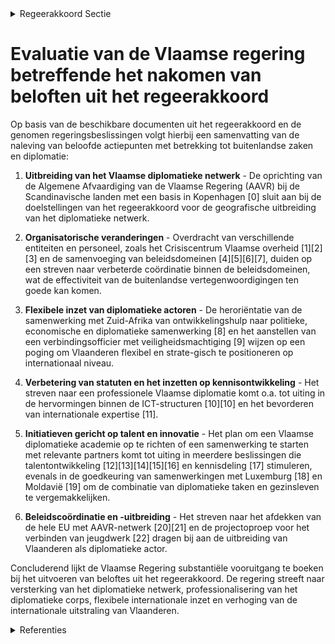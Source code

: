 

<details>
        <summary>Regeerakkoord Sectie </summary>
        <p>4.7.3 Middelen en organisatie Het departement Buitenlandse Zaken ondersteunt de internationale activiteiten van alle leden van de Vlaamse regering en doet dit voor de internationale dimensie van transversale beleidsthema’s als de Strategie 2050, voor de coördinatie van het jaarlijks Europees semesterproces in EU-verband en m.b.t. de internationale rapportering inzake de naleving van de VN duurzame ontwikkelingsdoelstellingen. Een professionele Vlaamse diplomatie vereist de ontwikkeling van een Vlaamse diplomatieke loopbaan. Naast een verbe-terd diplomatiek statuut voor onze vertegen woordigers werken wij ook aan hun vorming, De Vlaamse regering heeft de ambitie om een diplomatieke academie voor de opleiding en specialisatie van het Vlaams diplomatiek korps op te zetten of hiervoor een samenwerking af te sluiten met relevante en deskundige partners. De Vlaamse regering zal werken aan een flexibele inzet van de Vlaamse diplomatieke actoren, die waar nodig en afhankelijk van de thematiek die Vlaanderen aanbelangen, tijdelijk, snel en voor korte termijn worden uitgezonden naar een land of een specifieke internationale instelling. Zo kan de Vlaamse regering haar postennetwerk versneld geografisch uitbreiden, maar daarbij een grotere flexibiliteit aan de dag leggen. De Vlaamse regering zal de titulatuur van haar diplomatieke actoren aanpassen. En dit met het oog op vereenvoudiging en verhoogde uitstraling van Vlaanderen. De ‘Vlaamse Huizen’ (o.l.v. een AAVR) - en waar geen AAVR aanwezig is - de ‘Vlaamse Hubs’ (o.l.v. een VLEV) brengen de Vlaamse buitenlanddiensten samen, ook fysiek, en staan garant voor een goede coördinatie. We bouwen het Vlaams diplomatiek netwerk verder uit met op zijn minst een nieuwe Al gemene Afvaardiging van de Vlaamse regering (AAVR) in een hoofdstad van een Scandinavisch land. Het ambtsgebied van de AAVR wordt ook maximaal uitgebreid zodat het AAVR-netwerk (in grote mate) de hele EU afdekt. We zetten ook sterker in op kennisuitbouw zodat het departement Buitenlandse Zaken en FIT zowel in binnen-als buitenland kunnen fungeren als kenniscentrum voor internationale diplomatieke en economi-sche relaties en tendensen. Op voordracht van de organisatie Vlamingen in de Wereld worden individuele kandidaten gescreend op hun toegevoegde waarde, binnen een internationaal netwerk van Vlaanderen en in voorkomend geval wordt hen een specifieke titel toegekend. </p>
        </details> 

# Evaluatie van de Vlaamse regering betreffende het nakomen van beloften uit het regeerakkoord

Op basis van de beschikbare documenten uit het regeerakkoord en de genomen regeringsbeslissingen volgt hierbij een samenvatting van de naleving van beloofde actiepunten met betrekking tot buitenlandse zaken en diplomatie:

1. **Uitbreiding van het Vlaamse diplomatieke netwerk** - De oprichting van de Algemene Afvaardiging van de Vlaamse Regering (AAVR) bij de Scandinavische landen met een basis in Kopenhagen \[0\] sluit aan bij de doelstellingen van het regeerakkoord voor de geografische uitbreiding van het diplomatieke netwerk.

2. **Organisatorische veranderingen** - Overdracht van verschillende entiteiten en personeel, zoals het Crisiscentrum Vlaamse overheid \[1\]\[2\]\[3\] en de samenvoeging van beleidsdomeinen \[4\]\[5\]\[6\]\[7\], duiden op een streven naar verbeterde coördinatie binnen de beleidsdomeinen, wat de effectiviteit van de buitenlandse vertegenwoordigingen ten goede kan komen.

3. **Flexibele inzet van diplomatieke actoren** - De heroriëntatie van de samenwerking met Zuid-Afrika van ontwikkelingshulp naar politieke, economische en diplomatieke samenwerking \[8\] en het aanstellen van een verbindingsofficier met veiligheidsmachtiging \[9\] wijzen op een poging om Vlaanderen flexibel en strate-gisch te positioneren op internationaal niveau.

4. **Verbetering van statuten en het inzetten op kennisontwikkeling** - Het streven naar een professionele Vlaamse diplomatie komt o.a. tot uiting in de hervormingen binnen de ICT-structuren \[10\]\[10\] en het bevorderen van internationale expertise \[11\].

5. **Initiatieven gericht op talent en innovatie** - Het plan om een Vlaamse diplomatieke academie op te richten of een samenwerking te starten met relevante partners komt tot uiting in meerdere beslissingen die talentontwikkeling \[12\]\[13\]\[14\]\[15\]\[16\] en kennisdeling \[17\] stimuleren, evenals in de goedkeuring van samenwerkingen met Luxemburg \[18\] en Moldavië \[19\] om de combinatie van diplomatieke taken en gezinsleven te vergemakkelijken.

6. **Beleidscoördinatie en -uitbreiding** - Het streven naar het afdekken van de hele EU met AAVR-netwerk \[20\]\[21\] en de projectoproep voor het verbinden van jeugdwerk \[22\] dragen bij aan de uitbreiding van Vlaanderen als diplomatieke actor.

Concluderend lijkt de Vlaamse Regering substantiële vooruitgang te boeken bij het uitvoeren van beloftes uit het regeerakkoord. De regering streeft naar versterking van het diplomatieke netwerk, professionalisering van het diplomatieke corps, flexibele internationale inzet en verhoging van de internationale uitstraling van Vlaanderen.

<details>
        <summary> Referenties</summary>
        **[\[0\]](http://themis.vlaanderen.be/id/resource/37173f80-4929-11ec-94bb-99a9d1e168fe)** : **(2020-05-29)** Opstart Algemene Afvaardiging Vlaamse Regering bij de Scandinavische landen   Het is de ambitie van deze Vlaamse Regering om het Vlaamse diplomatieke netwerk verder uit te breiden en te verdiepen, met... 

**[\[1\]](http://themis.vlaanderen.be/id/nieuwsbericht/650AA30B3605E1AC863BFA2B)** : **(2023-09-22)** Overdracht Crisiscentrum Vlaamse overheid van Agentschap Overheidspersoneel naar Departement Kanselarij en Buitenlandse Zaken: werking en personeel A. Mandaat, rollen, werking en personeelssamenstelli... 

**[\[2\]](http://themis.vlaanderen.be/id/nieuwsbericht/653B66B29DAB6626D11E5817)** : **(2023-10-27)** Crisiscentrum van de Vlaamse overheid: overdracht personeelsleden Ontwerpbesluit van de Vlaamse Regering houdende de overdracht van personeelsleden van het Agentschap Overheidspersoneel aan het Depart... 

**[\[3\]](http://themis.vlaanderen.be/id/nieuwsbericht/6538BE739DAB6626D11E544F)** : **(2023-10-27)** Overdracht Crisiscentrum Vlaamse overheid van Agentschap Overheidspersoneel naar Departement Kanselarij en Buitenlandse Zaken Ontwerpbesluit van de Vlaamse Regering tot overdracht van het Crisiscentru... 

**[\[4\]](http://themis.vlaanderen.be/id/resource/910181b0-4927-11ec-94bb-99a9d1e168fe)** : **(2020-09-11)** Overdracht personeelsleden departement Kanselarij en Bestuur Ontwerpbesluit van de Vlaamse Regering houdende de overdracht van de personeelsleden van het departement Kanselarij en Bestuur aan het depa... 

**[\[5\]](http://themis.vlaanderen.be/id/resource/5722a310-4928-11ec-94bb-99a9d1e168fe)** : **(2020-07-10)** Samenvoeging beleidsdomeinen Kanselarij en Bestuur en Internationaal Vlaanderen Voorontwerp van besluit van de Vlaamse Regering over de reorganisatie van het beleidsdomein Kanselarij en Bestuur en de ... 

**[\[6\]](http://themis.vlaanderen.be/id/resource/90e0b340-4927-11ec-94bb-99a9d1e168fe)** : **(2020-09-11)** Samenvoeging beleidsdomeinen Kanselarij en Bestuur en Internationaal Vlaanderen Voorontwerp van besluit van de Vlaamse Regering over de reorganisatie van het beleidsdomein Kanselarij en Bestuur en de ... 

**[\[7\]](http://themis.vlaanderen.be/id/resource/2a029540-4926-11ec-94bb-99a9d1e168fe)** : **(2020-12-11)** Samenvoeging beleidsdomeinen Kanselarij en Bestuur en Internationaal Vlaanderen: wijzigingsdecreet Ontwerpdecreet tot wijziging van decreten naar aanleiding van de reorganisatie van het beleidsdomein ... 

**[\[8\]](http://themis.vlaanderen.be/id/resource/8d01d2c0-4924-11ec-94bb-99a9d1e168fe)** : **(2021-03-19)** Heroriëntatie van de samenwerking met Zuid‐Afrika van een ontwikkelings‐ naar een sterke politieke, economische en diplomatieke samenwerking   Sinds de afschaffing van het apartheidsregime in 1994 hee... 

**[\[9\]](http://themis.vlaanderen.be/id/resource/9f4d4c60-492a-11ec-94bb-99a9d1e168fe)** : **(2020-02-21)** Aanstellen van een verbindingsofficier met veiligheidsmachtiging   Om de informatiepositie van de Vlaamse overheid te versterken, wijst  de Vlaamse Regering een verbindingsofficier  van de geïntegreer... 

**[\[10\]](http://themis.vlaanderen.be/id/resource/432db7d0-4925-11ec-94bb-99a9d1e168fe)** : **(2021-01-29)** Wijziging diverse besluiten naar aanleiding van de reorganisatie van ICT binnen het beleidsdomein Kanselarij, Bestuur, Buitenlandse Zaken en Justitie Voorontwerp van besluit van de Vlaamse Regering to... 

**[\[11\]](http://themis.vlaanderen.be/id/nieuwsbericht/6538FED79DAB6626D11E54B2)** : **(2023-10-27)** Wijziging Agentschapsspecifiek Besluit Vlaams Agentschap voor Internationaal Ondernemen (FIT) Voorontwerp van besluit van de Vlaamse Regering tot wijziging van het Agentschapsspecifiek Besluit Vlaams ... 

**[\[12\]](http://themis.vlaanderen.be/id/nieuwsbrief-info/60E449C1364ED90008000894)** : **(2021-07-09)** Visienota 'Internationaal beurzenprogramma'   De Vlaamse Regering hecht haar goedkeuring aan de   Visienota 'Internationaal beurzenprogramma'. Om Vlaanderen als innovatieve topregio nog meer op de kaa... 

**[\[13\]](http://themis.vlaanderen.be/id/nieuwsbrief-info/61B9A0F2364ED90008000001)** : **(2021-12-17)** Internationale beurzenprogramma voor topstudenten Voorontwerp van besluit van de Vlaamse Regering over het Vlaamse internationale beurzenprogramma voor topstudenten  In het Regeerakkoord 2019-2024 for... 

**[\[14\]](http://themis.vlaanderen.be/id/nieuwsbrief-info/61F1526AD5F0FAFA87AFA58E)** : **(2022-01-28)** Internationale beurzenprogramma voor topstudenten Ontwerpbesluit van de Vlaamse Regering over het Vlaamse internationale beurzenprogramma voor topstudenten  ​In het Regeerakkoord 2019-2024 formuleerde... 

**[\[15\]](http://themis.vlaanderen.be/id/resource/2e441d40-492b-11ec-94bb-99a9d1e168fe)** : **(2020-01-17)** Wijziging oprichtingsdecreet VDAB wat betreft activerings-, loopbaan- en dataregie Voorontwerp van decreet tot wijziging van het decreet van 7 mei 2004 tot oprichting van het publiekrechtelijk vormgeg... 

**[\[16\]](http://themis.vlaanderen.be/id/resource/cf0daef0-4929-11ec-94bb-99a9d1e168fe)** : **(2020-04-24)** Wijziging oprichtingsdecreet VDAB wat betreft activerings-, loopbaan- en dataregie Voorontwerp van decreet tot wijziging van het decreet van 7 mei 2004 tot oprichting van het publiekrechtelijk vormgeg... 

**[\[17\]](http://themis.vlaanderen.be/id/nieuwsbrief-info/60E55CF8364ED900080008C8)** : **(2021-07-09)** Plan Vlaamse Veerkracht: Acties VDAB binnen de prioriteit ‘opleiding- en loopbaanoffensief’ Acties VDAB binnen de prioriteit ‘opleiding- en loopbaanoffensief’  Binnen het relanceplan 'Vlaamse Veerkrac... 

**[\[18\]](http://themis.vlaanderen.be/id/nieuwsbrief-info/618E26EB364ED90008000C29)** : **(2021-11-12)** Tewerkstelling gezinsleden diplomatiek personeel Groothertogdom Luxemburg A. Ontwerp van overeenkomst tussen het Koninkrijk België en het Groothertogdom Luxemburg inzake het verrichten van betaalde we... 

**[\[19\]](http://themis.vlaanderen.be/id/nieuwsbrief-info/61FA44E3D5F0FAFA87AFA97C)** : **(2022-02-04)** Tewerkstelling gezinsleden diplomatiek personeel Moldavië A. Ontwerp van overeenkomst tussen het Koninkrijk België en de Republiek Moldavië inzake het verrichten van betaalde werkzaamheden door bepaal... 

**[\[20\]](http://themis.vlaanderen.be/id/nieuwsbrief-info/60914BE6364ED90008000E8D)** : **(2021-05-07)** Wijziging diverse besluiten naar aanleiding van de reorganisatie van ICT binnen het beleidsdomein Kanselarij, Bestuur, Buitenlandse Zaken en Justitie Ontwerpbesluit van de Vlaamse Regering tot wijzigi... 

**[\[21\]]** : **(2020-03-13)** Expertisenetwerken Openbaar Ministerie: afgevaardigden Vlaamse regering 

**[\[22\]](http://themis.vlaanderen.be/id/resource/01110e90-4927-11ec-94bb-99a9d1e168fe)** : **(2020-10-23)** Projectoproep ‘Verbindingsambassadeurs voor het jeugdwerk’   De Vlaamse Regering keurt de projectoproep 'Verbindingsambassadeurs voor het jeugdwerk' goed. De projectoproep heeft als hoofddoel om kinde... 
        </details> 

